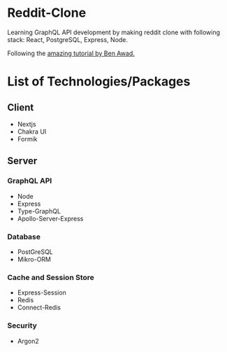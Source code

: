 # Reddit-Clone

Learning GraphQL API development by making reddit clone with following stack: React, PostgreSQL, Express, Node.

Following the [amazing tutorial by Ben Awad.](https://www.youtube.com/watch?v=I6ypD7qv3Z8&t=6711s)

# List of Technologies/Packages

## Client

- Nextjs
- Chakra UI
- Formik

## Server

### GraphQL API 

- Node
- Express
- Type-GraphQL
- Apollo-Server-Express

### Database

- PostGreSQL
- Mikro-ORM

### Cache and Session Store
- Express-Session
- Redis
- Connect-Redis

### Security

- Argon2
